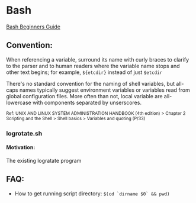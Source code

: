 # Bash
[Bash Beginners Guide](http://www.tldp.org/LDP/Bash-Beginners-Guide/Bash-Beginners-Guide.pdf)

## Convention:
When referencing a variable, surround its name with curly braces to clarify to the parser and to human readers where the variable name stops and other text begins; for example, `${etcdir}` instead of just `$etcdir`

There's no standard convention for the naming of shell variables, but all-caps names typically suggest environment variables or variables read from global configuration files. More often than not, local variable are all-lowercase with components separated by unserscores.

<sub>Ref: UNIX AND LINUX SYSTEM ADMINISTRATION HANDBOOK (4th edition) > Chapter 2 Scripting and the Shell > Shell basics > Variables and quoting (P/33)</sub>

### logrotate.sh
#### Motivation:
 The existing logratate program 

FAQ:
----
* How to get running script directory: ``$(cd `dirname $0` && pwd)``
 
